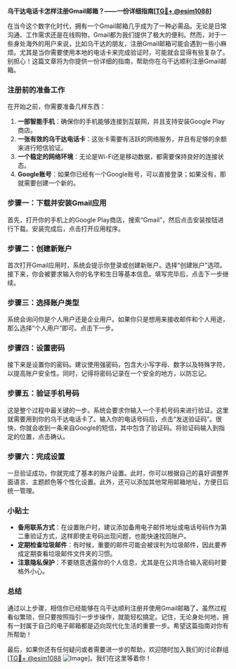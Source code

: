 **乌干达电话卡怎样注册Gmail邮箱？——一份详细指南[[TG💪+ @esim1088](https://t.me/s/esim1088)]**

在当今这个数字化时代，拥有一个Gmail邮箱几乎成为了一种必需品。无论是日常沟通、工作需求还是在线购物，Gmail都为我们提供了极大的便利。然而，对于一些身处海外的用户来说，比如乌干达的朋友，注册Gmail邮箱可能会遇到一些小麻烦。尤其是当你需要使用本地的电话卡来完成验证时，可能就会显得有些复杂了。别担心！这篇文章将为你提供一份详细的指南，帮助你在乌干达顺利注册Gmail邮箱。

### 注册前的准备工作

在开始之前，你需要准备几样东西：

1. **一部智能手机**：确保你的手机能够连接到互联网，并且支持安装Google Play商店。
2. **一张有效的乌干达电话卡**：这张卡需要有活跃的网络服务，并且有足够的余额来进行短信验证。
3. **一个稳定的网络环境**：无论是Wi-Fi还是移动数据，都需要保持良好的连接状态。
4. **Google账号**：如果你已经有一个Google账号，可以直接登录；如果没有，那就需要创建一个新的。

### 步骤一：下载并安装Gmail应用

首先，打开你的手机上的Google Play商店，搜索“Gmail”，然后点击安装按钮进行下载。安装完成后，点击打开应用程序。

### 步骤二：创建新账户

首次打开Gmail应用时，系统会提示你登录或创建新账户。选择“创建账户”选项。接下来，你会被要求输入你的名字和生日等基本信息。填写完毕后，点击下一步继续。

### 步骤三：选择账户类型

系统会询问你是个人用户还是企业用户。如果你只是想用来接收邮件和个人用途，那么选择“个人用户”即可。点击下一步。

### 步骤四：设置密码

接下来是设置你的密码。建议使用强密码，包含大小写字母、数字以及特殊字符，以提高账户安全性。同时，记得将密码记录在一个安全的地方，以防忘记。

### 步骤五：验证手机号码

这是整个过程中最关键的一步。系统会要求你输入一个手机号码来进行验证。这里就需要用到你的乌干达电话卡了。输入你的电话号码后，点击“发送验证码”。很快，你就会收到一条来自Google的短信，其中包含了验证码。将验证码输入到指定的位置，点击确认。

### 步骤六：完成设置

一旦验证成功，你就完成了基本的账户设置。此时，你可以根据自己的喜好调整界面语言、主题颜色等个性化设置。此外，还可以添加其他常用邮箱地址，方便日后统一管理。

### 小贴士

- **备用联系方式**：在设置账户时，建议添加备用电子邮件地址或电话号码作为第二重验证方式，这样即使主号码出现问题，也能快速找回账户。
- **定期检查垃圾邮件**：有时候，重要的邮件可能会被误判为垃圾邮件，因此要养成定期查看垃圾邮件文件夹的习惯。
- **注意隐私保护**：不要随意透露你的个人信息，尤其是在公共场合输入密码时要格外小心。

### 总结

通过以上步骤，相信你已经能够在乌干达顺利注册并使用Gmail邮箱了。虽然过程看似繁琐，但只要按照指引一步步操作，就能轻松搞定。记住，无论身处何地，拥有一封属于自己的电子邮箱都是迈向现代化生活的重要一步。希望这篇指南对你有所帮助！

最后，如果你还有任何疑问或者需要进一步的帮助，欢迎随时加入我们的讨论群组[[TG💪+ @esim1088](https://t.me/s/esim1088) ![Image](https://i.postimg.cc/4NQfJmqS/Snipaste-2025-05-13-00-14-12.png)]。我们在这里等着你！